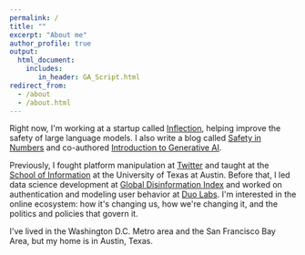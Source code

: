 ```yaml
---
permalink: /
title: ""
excerpt: "About me"
author_profile: true
output: 
  html_document:
    includes:
       in_header: GA_Script.html
redirect_from: 
  - /about
  - /about.html
---
```



Right now, I'm working at a startup called [Inflection](https://www.inflection.ai/), helping improve the safety of large language models. I also write a blog called [Safety in Numbers](https://buttondown.email/maggie/archive/) and co-authored [Introduction to Generative AI](https://www.maggieengler.com/book/).

Previously, I fought platform manipulation at [Twitter](https://twitter.com/) and taught at the [School of Information](https://ischool.utexas.edu/) at the University of Texas at Austin. Before that, I led data science development at [Global Disinformation Index](https://disinformationindex.org/) and worked on authentication and modeling user behavior at [Duo Labs](https://duo.com/labs). I'm interested in the online ecosystem: how it's changing us, how we're changing it, and the politics and policies that govern it.

I've lived in the Washington D.C. Metro area and the San Francisco Bay Area, but my home is in Austin, Texas.
